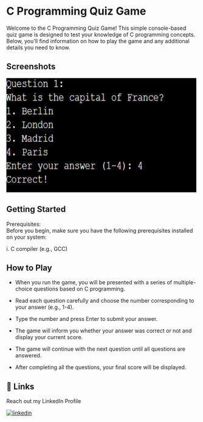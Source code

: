 
# C Programming Quiz Game

Welcome to the C Programming Quiz Game! This simple console-based quiz game is designed to test your knowledge of C programming concepts. Below, you'll find information on how to play the game and any additional details you need to know.



## Screenshots

<img src="https://github.com/shreyansh2024it/Quiz-Game/blob/71af9b59609661e3b2452f4deae766378c728bc1/correct.PNG" width="500px" height="300px">



## Getting Started

Prerequisites:  
Before you begin, make sure you have the following prerequisites installed on your system:

i. C compiler (e.g., GCC)


## How to Play

- When you run the game, you will be presented with a series of multiple-choice questions based on C programming.

- Read each question carefully and choose the number corresponding to your answer (e.g., 1-4).

- Type the number and press Enter to submit your answer.

- The game will inform you whether your answer was correct or not and display your current score.

- The game will continue with the next question until all questions are answered.

- After completing all the questions, your final score will be displayed.

 ## 🔗 Links
 Reach out my LinkedIn Profile

[![linkedin](https://img.shields.io/badge/linkedin-0A66C2?style=for-the-badge&logo=linkedin&logoColor=white)](https://www.linkedin.com/in/shreyansh-tripathi-264157206/)



